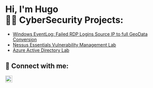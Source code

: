 <h1>Hi, I'm Hugo <br/><a

<h2>👨‍💻 CyberSecurity Projects:</h2>

  - [Windows EventLog: Failed RDP Logins Source IP to full GeoData Conversion](https://github.com/HugoJrH/Sentinel-Lab)
  - [Nessus Essentials Vulnerability Management Lab](https://github.com/HugoJrH/NessusEssentials)
  - [Azure Active Directory Lab](https://github.com/HugoJrH/ActiveDirectory-Lab)

<h2> 🤳 Connect with me:</h2>

[<img align="left" alt="JoshMadakor | LinkedIn" width="22px" src="https://cdn.jsdelivr.net/npm/simple-icons@v3/icons/linkedin.svg" />][linkedin]

[linkedin]: https://www.linkedin.com/in/hugojrh/
<!--
**joshmadakor1/joshmadakor1** is a ✨ _special_ ✨ repository because its `README.md` (this file) appears on your GitHub profile.

Here are some ideas to get you started:

- 🔭 I’m currently working on ...
- 🌱 I’m currently learning ...
- 👯 I’m looking to collaborate on ...
- 🤔 I’m looking for help with ...
- 💬 Ask me about ...
- 📫 How to reach me: ...
- 😄 Pronouns: ...
- ⚡ Fun fact: ...
-->
